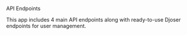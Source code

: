 API Endpoints 

This app includes 4 main API endpoints along with ready-to-use Djoser endpoints for user management.
